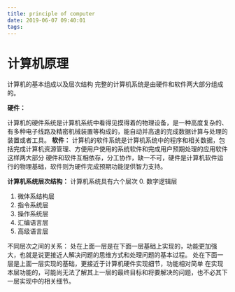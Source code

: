 ```yaml
---
title: principle of computer
date: 2019-06-07 09:40:01
tags:
---
```

# 计算机原理
计算机的基本组成以及层次结构
完整的计算机系统是由硬件和软件两大部分组成的。

**硬件：**

计算机的硬件系统是计算机系统中看得见摸得着的物理设备，是一种高度复杂的、有多种电子线路及精密机械装置等构成的，能自动并高速的完成数据计算与处理的装置或者工具。
**软件：**
计算机的软件系统是计算机系统中的程序和相关数据，包括完成计算机资源管理、方便用户使用的系统软件和完成用户预期处理的应用软件这样两大部分
硬件和软件互相依存，分工协作，缺一不可，硬件是计算机软件运行的物理基础，软件则为硬件完成预期功能提供智力支持。

**计算机系统层次结构：**
计算机系统具有六个层次
0. 数字逻辑层
1. 微体系结构层
2. 指令系统层
3. 操作系统层
4. 汇编语言层
5. 高级语言层

不同层次之间的关系：
处在上面一层是在下面一层基础上实现的，功能更加强大，也就是说更接近人解决问题的思维方式和处理问题的基本过程。
处在下面一层是上面一层实现的基础，更接近于计算机硬件实现细节，功能相对简单
在实现本层功能的，可能尚无法了解其上一层的最终目标和将要解决的问题，也不必其下一层实现中的相关细节。